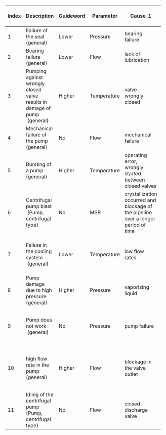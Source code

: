 
| Index | Description                                                               | Guideword | Parameter   | Cause_1                                                                            | Cause_2                                      | Cause_3                        | Consequence_1                       | Consequence_2                                                 | Consequence_3          | Danger of leakage | Safeguard_1                                                                | Safeguard_2                                                     | References                                                             |
| ----- | ------------------------------------------------------------------------- | --------- | ----------- | ---------------------------------------------------------------------------------- | -------------------------------------------- | ------------------------------ | ----------------------------------- | ------------------------------------------------------------- | ---------------------- | ----------------- | -------------------------------------------------------------------------- | --------------------------------------------------------------- | ---------------------------------------------------------------------- |
| 1     | Failure of the seal (general)                                             | Lower     | Pressure    | bearing failure                                                                    | \-                                           | \-                             | leak of chemicals                   | \-                                                            | \-                     | Yes               | install pressure sensor                                                    | install check valve in the delivery line                        | Kletz_what went wrong                                                  |
| 2     | Bearing failure (general)                                                 | Lower     | Flow        | lack of lubrication                                                                | \-                                           | \-                             | failure of the seal                 | \-                                                            | \-                     |                   | install pressure sensor                                                    | install check valve in the delivery line                        | Kletz_what went wrong                                                  |
| 3     | Pumping against wrongly closed valve results in damage of pump  (general) | Higher    | Temperature | valve wrongly closed                                                               | \-                                           | \-                             | damage to the seals                 | leak of chemicals                                             | \-                     | Yes               | bypass                                                                     | install remotely operated valves (controlled)                   | Holtermann_Masterarbeit                                                |
| 4     | Mechanical failure of the pump (general)                                  | No        | Flow        | mechanical failure                                                                 | power outage                                 | \-                             | damage                              | continuous process disturbed                                  | \-                     |                   | bypass                                                                     | \-                                                              | Holtermann_Masterarbeit with change from Yang                          |
| 5     | Bursting of a pump (general)                                              | Higher    | Temperature | operating error, wrongly started between closed valves                             | pump housing made of brittle material        | operating error went unnoticed | vapor pressure of the liquid raised | pump burst                                                    | \-                     | Yes               | install pressure sensor                                                    | install remotely operated valves (controlled)                   | DECHEMA Ereignis-Datenbank                                             |
| 6     | Centrifugal pump blast  (Pump, centrifugal type)                          | No        | MSR         | crystallization occurred and blockage of the pipeline over a longer period of time | failure of the volume flow monitoring system | no second measurement          | reduction of volume flow            | the organic liquid in the pipeline heated up until decomposed | the pump destroyed     | Yes               | ensure the function of critical systems by second, independent measurement | install two or more MSR                                         | DECHEMA Ereignis-Datenbank                                             |
| 7     | Failure in the cooling system  (general)                                  | Lower     | Temperature | low flow rates                                                                     | failure in the cooling system (open more)    | \-                             | fat lose its viscosity              | change of lubricant characteristic                            | damage to the bearings |                   | install temperature sensor                                                 | check the cooling system                                        | www.researchgate.net/publication/291334094                             |
| 8     | Pump damage due to high pressure (general)                                | Higher    | Pressure    | vaporizing liquid                                                                  | blockage in the valve outlet                 | \-                             | explosion                           | stop production                                               |                        | Yes               | check and drain pipes and drain system                                     | replace the gasket and check the damage                         | www.researchgate.net/publication/291334094                             |
| 9     | Pump does not work  (general)                                             | No        | Pressure    | pump failure                                                                       | power outage                                 | faulty pressure sensor         | stop production                     | stop the pump                                                 | \-                     |                   | check the types of liquids that can be used with the pump                  | install pressure sensor                                         | www.researchgate.net/publication/291334094, Yang                       |
| 10    | high flow rate in the pump (general)                                      | Higher    | Flow        | blockage in the valve outlet                                                       | operating fault                              | too high engine power          | overheating of the pump             | destruction of the internal pump                              | cavitation             |                   | install remotely operated valves (controlled)                              | check density of liquid that differens from the nominal density | www.researchgate.net/publication/291334094                             |
| 11    | Idling of the centrifugal pump (Pump, centrifugal type)                   | No        | Flow        | closed discharge valve                                                             | inlet medium of the pump is not sufficient   | \-                             | overheating of the pump             | mechanical damage                                             | cavitation             |                   | set up ldling sensing system                                               | install flow sensor                                             | https://angroupcn.com/learn-about-centrifugal-water-pump-idling/, s.o. |
